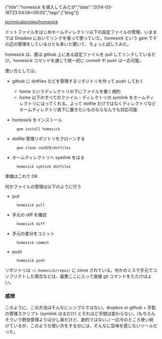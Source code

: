 {"title":"homesick を導入してみたが","date":"2014-03-18T23:04:06+09:00","tags":["blog"]}

[technicalpickles/homesick](https://github.com/technicalpickles/homesick)

ドットファイルをはじめホームディレクトリ以下の設定ファイルの管理。いままでは Dropbox においてリンクを張って使っていた。homesick という gem でその辺の管理をしているひとも多いと聞いて、ちょっと試してみた。

homesick は、要は github 上にある設定ファイルを pull してリンクしているだけ。homesick コマンドを通じて統一的に commit や push は一応可能。

使い方としては、

- github に dotfiles などを管理するリポジトリを作って push しておく
  - home というディレクトリの下にファイルを置く規約
  - home 以下のすべてのファイル・ディレクトリの symlink をホームディレクトリにはってくれる。よって dotfile だけではなくディレクトリなどホームディレクトリ直下に置きたいものならなんでも対応可能
- homesick をインストール

        gem install homesick

- dotfile 管理リポジトリをクローンする

        gem clone cou929/dotfiles

- ホームディレクトリへ symlink をはる

        homesick symlink dotfiles

準備はこれで OK

何かファイルの管理は以下のように行う

- pull

        homesick pull

- 手元の diff を確認

        homesick diff

- 手元の差分をコミット

        homesick commit

- push

        homesick push

リポジトリは `~/.homesick/repos/` に clone されている。何かのミスで手元でコンフリクトした場合などは、最悪ここに入って直接 git コマンドをたたけばよい。

### 感想

このように、この方法はそんなにシンプルではない。dropbox or github + 手製の管理スクリプト (symlink はるだけ) とそれほど手間は変わらない。(もちろんそういう野良管理よりは少し楽だけど、劇的ではない。) 一応今のところ使い続けているが、このような使い方をする分には、そんなに旨味を感じないツールだった。

